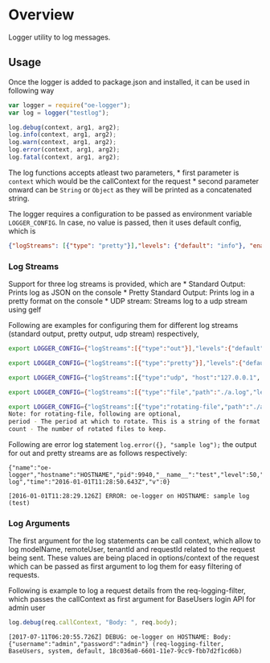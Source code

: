 # Overview

Logger utility to log messages.

## Usage

Once the logger is added to package.json and installed, it can be used in following way

```js
var logger = require("oe-logger");
var log = logger("testlog");

log.debug(context, arg1, arg2);
log.info(context, arg1, arg2);
log.warn(context, arg1, arg2);
log.error(context, arg1, arg2);
log.fatal(context, arg1, arg2);
```

The log functions accepts atleast two parameters,
    * first parameter is ```context``` which would be the callContext for the request
    * second parameter onward can be ```String``` or ```Object``` as they will be printed as a concatenated string.

The logger requires a configuration to be passed as environment variable ```LOGGER_CONFIG```. In case, no value is passed, then it uses default config, which is

```json
{"logStreams": [{"type": "pretty"}],"levels": {"default": "info"}, "enableContextLogging": false}
```

### Log Streams

Support for three log streams is provided, which are
    * Standard Output: Prints log as JSON on the console
    * Pretty Standard Output: Prints log in a pretty format on the console
    * UDP stream: Streams log to a udp stream using gelf

Following are examples for configuring them for different log streams (standard output, pretty output, udp stream) respectively,

```sh
export LOGGER_CONFIG={"logStreams":[{"type":"out"}],"levels":{"default":"debug"},"enableContextLogging":1}

export LOGGER_CONFIG={"logStreams":[{"type":"pretty"}],"levels":{"default":"debug"},"enableContextLogging":1}

export LOGGER_CONFIG={"logStreams":[{"type":"udp", "host":"127.0.0.1", "port":"1234"}],"levels":{"default":"debug"},"enableContextLogging":1}

export LOGGER_CONFIG={"logStreams":[{"type":"file","path":"./a.log","level":"debug"}],"levels":{"default":"debug"},"enableContextLogging":1}

export LOGGER_CONFIG={"logStreams":[{"type":"rotating-file","path":"./a.log","level":"debug", "period": "1d", "count": 3}],"levels":{"default":"debug"},"enableContextLogging":1}
Note: for rotating-file, following are optional, 
period - The period at which to rotate. This is a string of the format "$number$scope" where "$scope" is one of "ms" (milliseconds -- only useful for testing), "h" (hours), "d" (days), "w" (weeks), "m" (months), "y" (years). Or one of the following names can be used "hourly" (means 1h), "daily" (1d), "weekly" (1w), "monthly" (1m), "yearly" (1y). Rotation is done at the start of the scope: top of the hour (h), midnight (d), start of Sunday (w), start of the 1st of the month (m), start of Jan 1st (y).
count - The number of rotated files to keep.
```

Following are error log statement ```log.error({}, "sample log");``` the output for out and pretty streams are as follows respectively:

```
{"name":"oe-logger","hostname":"HOSTNAME","pid":9940,"__name__":"test","level":50,"msg":"sample log","time":"2016-01-01T11:28:50.643Z","v":0}

[2016-01-01T11:28:29.126Z] ERROR: oe-logger on HOSTNAME: sample log (test)
```

### Log Arguments

The first argument for the log statements can be call context, which allow to log modelName, remoteUser, tenantId and requestId related to the request being sent. These values are being placed in options/context of the request which can be passed as first argument to log them for easy filtering of requests.

Following is example to log a request details from the req-logging-filter, which passes the callContext as first argument for BaseUsers login API for admin user

```js
log.debug(req.callContext, "Body: ", req.body);
```

```
[2017-07-11T06:20:55.726Z] DEBUG: oe-logger on HOSTNAME: Body:  {"username":"admin","password":"admin"} (req-logging-filter, BaseUsers, system, default, 18c036a0-6601-11e7-9cc9-fbb7d2f1cd6b)
```